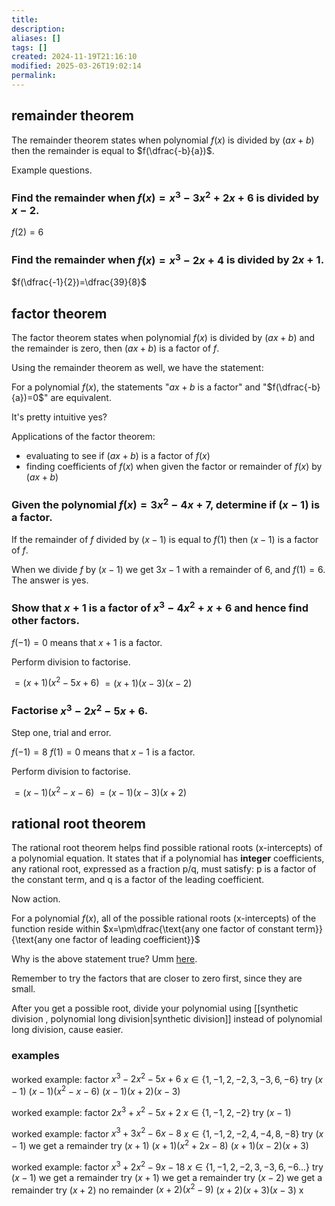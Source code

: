 ```yaml
---
title: 
description: 
aliases: []
tags: []
created: 2024-11-19T21:16:10
modified: 2025-03-26T19:02:14
permalink:
---
```


## remainder theorem

The remainder theorem states when polynomial $f(x)$ is divided by $(ax+b)$ then the remainder is equal to $f(\dfrac{-b}{a})$.

Example questions.

### Find the remainder when $f(x)=x^3-3x^2+2x+6$ is divided by $x-2$.

$f(2)=6$

### Find the remainder when $f(x)=x^3-2x+4$ is divided by $2x+1$.

$f(\dfrac{-1}{2})=\dfrac{39}{8}$

## factor theorem

The factor theorem states when polynomial $f(x)$ is divided by $(ax+b)$ and the remainder is zero, then $(ax+b)$ is a factor of $f$.

Using the remainder theorem as well, we have the statement:

For a polynomial $f(x)$, the statements "$ax+b$ is a factor" and "$f(\dfrac{-b}{a})=0$" are equivalent.


It's pretty intuitive yes?

Applications of the factor theorem:
- evaluating to see if $(ax+b)$ is a factor of $f(x)$
- finding coefficients of $f(x)$ when given the factor or remainder of $f(x)$ by $(ax+b)$

### Given the polynomial $f(x)=3x^2-4x+7$, determine if $(x-1)$ is a factor.

If the remainder of $f$ divided by $(x-1)$ is equal to $f(1)$ then $(x-1)$ is a factor of $f$.

When we divide $f$ by $(x-1)$ we get $3x-1$ with a remainder of $6$, and $f(1)=6$. The answer is yes.

### Show that $x+1$ is a factor of $x^3-4x^2+x+6$ and hence find other factors.

$f(-1)=0$ means that $x+1$ is a factor.

Perform division to factorise.

$=(x+1)(x^2-5x+6)$
$=(x+1)(x-3)(x-2)$

### Factorise $x^3-2x^2-5x+6$.

Step one, trial and error.

$f(-1)=8$
$f(1)=0$ means that $x-1$ is a factor.

Perform division to factorise.

$=(x-1)(x^2-x-6)$
$=(x-1)(x-3)(x+2)$

## rational root theorem

The rational root theorem helps find possible rational roots (x-intercepts) of a polynomial equation. It states that if a polynomial has **integer** coefficients, any rational root, expressed as a fraction p/q, must satisfy: p is a factor of the constant term, and q is a factor of the leading coefficient.  

Now action.

For a polynomial $f(x)$, all of the possible rational roots (x-intercepts) of the function reside within $x=\pm\dfrac{\text{any one factor of constant term}}{\text{any one factor of leading coefficient}}$

Why is the above statement true? Umm [here](https://en.wikipedia.org/wiki/Rational_root_theorem).

Remember to try the factors that are closer to zero first, since they are small.

After you get a possible root, divide your polynomial using [[synthetic division , polynomial long division|synthetic division]] instead of polynomial long division, cause easier.

### examples

worked example: factor $x^3-2x^2-5x+6$
$x\in\{1,-1,2,-2,3,-3,6,-6\}$
try $(x-1)$
$(x-1)(x^2-x-6)$
$(x-1)(x+2)(x-3)$


worked example: factor $2x^3+x^2-5x+2$
$x\in\{1,-1,2,-2\}$
try $(x-1)$


worked example: factor $x^3+3x^2-6x-8$
$x\in\{1,-1,2,-2,4,-4,8,-8\}$
try $(x-1)$
we get a remainder
try $(x+1)$
$(x+1)(x^2+2x-8)$
$(x+1)(x-2)(x+3)$


worked example: factor $x^3+2x^2-9x-18$
$x\in\{1,-1,2,-2,3,-3,6,-6\dots\}$
try $(x-1)$
we get a remainder
try $(x+1)$
we get a remainder
try $(x-2)$
we get a remainder
try $(x+2)$
no remainder
$(x+2)(x^2-9)$
$(x+2)(x+3)(x-3)$
x
